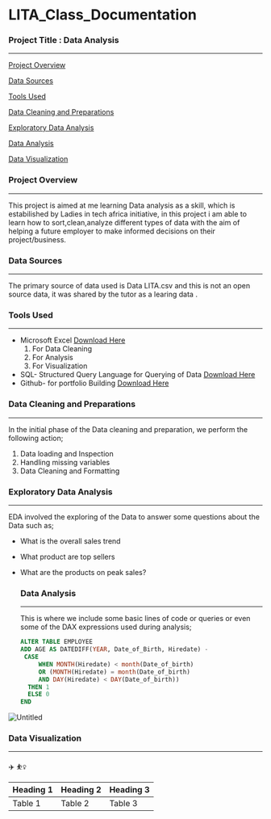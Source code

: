 # LITA_Class_Documentation

### Project Title : Data Analysis
---
[Project Overview](#project-overview)

[Data Sources](#data-sources)

[Tools Used](#tools-used)

[Data Cleaning and Preparations](#data-cleaning-and-preparations)

[Exploratory Data Analysis](#exploratory-data-analysis)

[Data Analysis](#data-analysis)

[Data Visualization](#data-visualization)

### Project Overview
---
This project is aimed at me learning Data analysis as a skill, which is estabilished by Ladies in tech africa initiative, in this project i am able to learn how to sort,clean,analyze different types of data with the aim of helping a future employer to make informed decisions on their project/business.

### Data Sources
---
 The primary source of data used is Data LITA.csv and this is not an open source data, it was shared by the tutor as a learing data .

 ### Tools Used
 ---
 - Microsoft Excel [Download Here](https://www.microsoft.com)
    1. For Data Cleaning
    2. For Analysis
    3. For Visualization
 - SQL- Structured Query Language for Querying of Data [Download Here](https://learn.microsoft.com/en-us/sql/ssms/download-sql-server-management-studio-ssms?view=sql-server-ver16)
 - Github- for portfolio Building [Download Here](https://github.com)

### Data Cleaning and Preparations
---
In the initial phase of the Data cleaning and preparation, we perform the following action;
 1. Data loading and Inspection
 2. Handling missing variables
 3. Data Cleaning and Formatting

### Exploratory Data Analysis
---
EDA involved the exploring of the Data to answer some questions about the Data such as;
- What is the overall sales trend
- What product are top sellers
- What are the products on peak sales?

  ### Data Analysis
  ---
  This is where we include some basic lines of code or queries or even some of the DAX expressions used during analysis;

  ```SQL
  ALTER TABLE EMPLOYEE
  ADD AGE AS DATEDIFF(YEAR, Date_of_Birth, Hiredate) -
   CASE
       WHEN MONTH(Hiredate) < month(Date_of_birth)
	   OR (MONTH(Hiredate) = month(Date_of_birth)
	   AND DAY(Hiredate) < DAY(Date_of_birth))
	THEN 1
	ELSE 0
  END
  ```
![Untitled](https://github.com/user-attachments/assets/476c4c1f-bdeb-43ab-9a56-2e7e477214aa)

### Data Visualization
---



✈️
⛹️‍♀️

|Heading 1|Heading 2|Heading 3|
|---------|---------|---------|
|Table 1|Table 2|Table 3|
